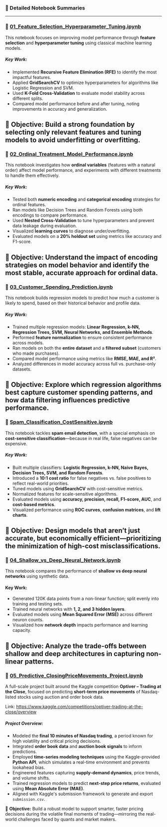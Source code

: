 ### 📒 Detailed Notebook Summaries
---
### 📘 [01_Feature_Selection_Hyperparameter_Tuning.ipynb](01_Feature_Selection_Hyperparameter_Tuning.ipynb)

This notebook focuses on improving model performance through **feature selection** and **hyperparameter tuning** using classical machine learning models.

##### Key Work:
- Implemented **Recursive Feature Elimination (RFE)** to identify the most impactful features.
- Applied **GridSearchCV** to optimize hyperparameters for algorithms like Logistic Regression and SVM.
- Used **K-Fold Cross-Validation** to evaluate model stability across different splits.
- Compared model performance before and after tuning, noting improvements in accuracy and generalization.

🎯 **Objective:** Build a strong foundation by selecting only relevant features and tuning models to avoid underfitting or overfitting.
---

### 📙 [02_Ordinal_Treatment_Model_Performance.ipynb](02_Ordinal_Treatment_Model_Performance.ipynb)

This notebook investigates how **ordinal variables** (features with a natural order) affect model performance, and experiments with different treatments to handle them effectively.

##### Key Work:
- Tested both **numeric encoding** and **categorical encoding** strategies for ordinal features.
- Ran models like Decision Trees and Random Forests using both encodings to compare performance.
- Used **Nested Cross-Validation** to tune hyperparameters and prevent data leakage during evaluation.
- Visualized **learning curves** to diagnose under/overfitting.
- Evaluated models on a **20% holdout set** using metrics like accuracy and F1-score.

🎯 **Objective:** Understand the impact of encoding strategies on model behavior and identify the most stable, accurate approach for ordinal data.
---

### 📕 [03_Customer_Spending_Prediction.ipynb](03_Customer_Spending_Prediction.ipynb)

This notebook builds regression models to predict how much a customer is likely to spend, based on their historical behavior and profile data.

##### Key Work:
- Trained multiple regression models: **Linear Regression, k-NN, Regression Trees, SVM, Neural Networks, and Ensemble Methods**.
- Performed **feature normalization** to ensure consistent performance across models.
- Ran models on both the **entire dataset** and a **filtered subset** (customers who made purchases).
- Compared model performance using metrics like **RMSE, MAE, and R²**.
- Analyzed differences in model accuracy across full vs. purchase-only datasets.

🎯 **Objective:** Explore which regression algorithms best capture customer spending patterns, and how data filtering influences predictive performance.
---

### 📗 [Spam_Classification_CostSensitive.ipynb](04_Spam_Classification_CostSensitive.ipynb)

This notebook tackles **spam email detection**, with a special emphasis on **cost-sensitive classification**—because in real life, false negatives can be expensive.

##### Key Work:
- Built multiple classifiers: **Logistic Regression, k-NN, Naive Bayes, Decision Trees, SVM, and Random Forests**.
- Introduced a **10:1 cost ratio** for false negatives vs. false positives to reflect real-world priorities.
- Tuned models using **GridSearchCV** with cost-sensitive metrics.
- Normalized features for scale-sensitive algorithms.
- Evaluated models using **accuracy, precision, recall, F1-score, AUC**, and **cost-based metrics**.
- Visualized performance using **ROC curves**, **confusion matrices**, and **lift charts**.

🎯 **Objective:** Design models that aren’t just accurate, but economically efficient—prioritizing the minimization of high-cost misclassifications.
---
### 🤖 [04_Shallow_vs_Deep_Neural_Network.ipynb](04_Shallow_vs_Deep_Neural_Network.ipynb)

This notebook compares the performance of **shallow vs deep neural networks** using synthetic data.

#### Key Work:
- Generated 120K data points from a non-linear function; split evenly into training and testing sets.
- Trained neural networks with **1, 2, and 3 hidden layers**.
- Evaluated models using **Mean Squared Error (MSE)** across different neuron counts.
- Visualized how **network depth** impacts performance and learning capacity.

🎯 **Objective:** Analyze the trade-offs between shallow and deep architectures in capturing non-linear patterns.
---

### 🧠 [05_Predictive_ClosingPriceMovements_Project.ipynb](05_Predictive_ClosingPriceMovements_Project.ipynb)

A full-scale project built around the Kaggle competition **Optiver – Trading at the Close**, focused on predicting **short-term price movements** of Nasdaq-listed stocks using auction and order book data.

Link: https://www.kaggle.com/competitions/optiver-trading-at-the-close/overview

##### Project Overview:
- Modeled the **final 10 minutes of Nasdaq trading**, a period known for high volatility and critical pricing decisions.
- Integrated **order book data** and **auction book signals** to inform predictions.
- Employed **time-series modeling techniques** using the Kaggle-provided **Python API**, which simulates a real-time environment and prevents lookahead bias.
- Engineered features capturing **supply-demand dynamics**, price trends, and volume shifts.
- Trained regression models to predict **next-step price returns**, evaluated using **Mean Absolute Error (MAE)**.
- Aligned with Kaggle's submission framework to generate and export `submission.csv`.

🎯 **Objective:** Build a robust model to support smarter, faster pricing decisions during the volatile final moments of trading—mirroring the real-world challenges faced by quants and market makers.
